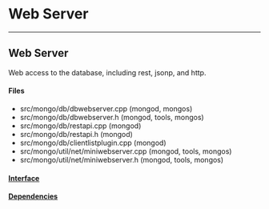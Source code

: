 # Web Server


-------------

## Web Server
Web access to the database, including rest, jsonp, and http.

#### Files
- src/mongo/db/dbwebserver.cpp   (mongod, mongos)
- src/mongo/db/dbwebserver.h   (mongod, tools, mongos)
- src/mongo/db/restapi.cpp   (mongod)
- src/mongo/db/restapi.h   (mongod)
- src/mongo/db/clientlistplugin.cpp   (mongod)
- src/mongo/util/net/miniwebserver.cpp   (mongod, tools, mongos)
- src/mongo/util/net/miniwebserver.h   (mongod, tools, mongos)

#### [Interface](interface/0)

#### [Dependencies](dependencies/0)
